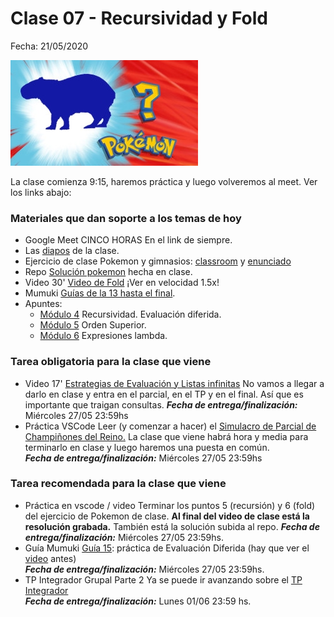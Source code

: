 # Clase 07 - Recursividad y Fold

Fecha: 21/05/2020

![whoIsCarpincho-low.jpg](./assets/whoIsCarpincho-low.jpg)

La clase comienza 9:15, haremos práctica y luego volveremos al meet. Ver los links abajo:

### Materiales que dan soporte a los temas de hoy

* Google Meet CINCO HORAS   En el link de siempre. 
* Las [diapos](https://docs.google.com/presentation/d/1envSP7iWA_BePdcLHYtXNivqR7sNUsx451peKstffMg/edit?usp=sharing) de la clase.
* Ejercicio de clase Pokemon y gimnasios: [classroom](https://classroom.github.com/a/yxAh9tDD) y [enunciado](https://docs.google.com/document/d/1wl0EMy_UlaTq5gCH3AICFvha4GC7YWjBolyuo1YuFvs/edit)
* Repo [Solución pokemon](https://github.com/pdepjm/2020-f-pokemonlistas-asanzo) hecha en clase.
* Video 30' [Video de Fold](https://www.youtube.com/watch?v=veiQkxz59NE) ¡Ver en velocidad 1.5x!
* Mumuki [Guías de la 13 hasta el final](https://mumuki.io/pdep-utn/chapters/435-programacion-funcional).
* Apuntes: 
  * [Módulo 4](https://drive.google.com/open?id=1JOlRcFZ7Ehm9gx_wH77MkhvObcyKS7Wqo4Sm8joMJBM) Recursividad. Evaluación diferida.
  * [Módulo 5](https://drive.google.com/open?id=1Rzsp5A46R_WdC-NJ6_SKrUrtZ6LmR5A52BazE9XPLIc) Orden Superior.
  * [Módulo 6](https://drive.google.com/open?id=1LKVaZHuJqxf2FcOK17vZjxq0CTT4sohqSsfhWmhQ6ks) Expresiones lambda.

### Tarea obligatoria para la clase que viene 

* Video 17' [Estrategias de Evaluación y Listas infinitas](https://www.youtube.com/watch?v=wZ0pBezum58) No vamos a llegar a darlo en clase y entra en el parcial, en el TP y en el final. Así que es importante que traigan consultas.
***Fecha de entrega/finalización:*** Miércoles 27/05 23:59hs
* Práctica VSCode Leer (y comenzar a hacer) el [Simulacro de Parcial de Champiñones del Reino.](https://docs.google.com/document/d/1SMsef-BgV505dZvAsJu7D8BIk5k_c07p9SMdGbkwlqc/edit) La clase que viene habrá hora y media para terminarlo en clase y luego haremos una puesta en común.  
***Fecha de entrega/finalización:*** Miércoles 27/05 23:59hs

### Tarea recomendada para la clase que viene

* Práctica en vscode / video	 Terminar los puntos 5 (recursión) y 6 (fold) del ejercicio de Pokemon de clase. **Al final del video de clase está la resolución grabada.** También está la solución subida al repo.
***Fecha de entrega/finalización:*** Miércoles 27/05 23:59hs.
* Guía Mumuki	[Guía 15](https://mumuki.io/pdep-utn/lessons/746-programacion-funcional-practica-evaluacion-diferida): práctica de Evaluación Diferida (hay que ver el [video](https://www.youtube.com/watch?v=wZ0pBezum58) antes)  
***Fecha de entrega/finalización:*** Miércoles 27/05 23:59hs.
* TP Integrador Grupal Parte 2	Ya se puede ir avanzando sobre el [TP Integrador](https://docs.google.com/document/d/1ypLCe0HjqNgGYXGSkiFIXQZWFaxmNxal5MmttKApcuw/edit#)  
***Fecha de entrega/finalización:*** Lunes 01/06 23:59 hs.
